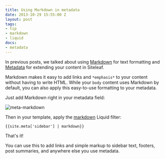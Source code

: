 ```yaml
---
title: Using Markdown in metadata
date: 2013-10-29 15:55:00 Z
layout: post
tags:
- tip
- markdown
- liquid
docs:
- metadata
---
```


In previous posts, we talked about using [Markdown](http://www.siteleaf.com/blog/markdown-in-siteleaf/) for text formatting and [Metadata](http://www.siteleaf.com/blog/metadata-in-siteleaf/) for extending your content in Siteleaf.

Markdown makes it easy to add links and `*emphasis*` to your content without having to write HTML. While your `body` content uses Markdown by default, you can also apply this easy-to-use formatting to your metadata.




Just add Markdown right in your metadata field:

![meta-markdown](/uploads/meta-markdown.png) 

Then in your template, apply the [markdown](https://github.com/siteleaf/siteleaf-themes#filters-and-tags) Liquid filter:

```
{{site.meta['sidebar'] | markdown}}
```

That's it!

You can use this to add links and simple markup to sidebar text, footers, post summaries, and anywhere else you use metadata.
